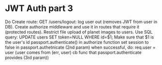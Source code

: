 # JWT Auth part 3
Do
Create route:
GET /users/logout: log user out (removes JWT from user in DB).
Create authorize middleware and use it in routes that require it (protected routes).
Restrict file upload of planet images to users.
Use
SQL query:
UPDATE users
SET token=NULL
WHERE id=$1;
Make sure that $1 is the user's id
passport.authenticate() in authorize function
set session to false in passport.authetnicate (2nd param)
when successful, do: req.user = user (user comes from (err, user) cb func that passport.authenticate provides (3rd param))